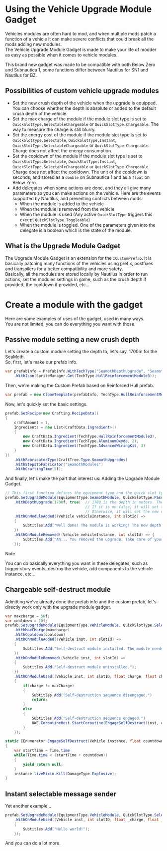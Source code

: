 # Using the Vehicle Upgrade Module Gadget

Vehicles modules are often hard to mod, and when multiple mods patch a function of a vehicle it can make severe conflicts that could break all the mods adding new modules.  
The Vehicle Upgrade Module Gadget is made to make your life of modder as easy as possible when it comes to vehicle modules.  

This brand new gadget was made to be compatible with both Below Zero and Subnautica 1, some functions differ between Nautilus for SN1 and Nautilus for BZ.

## Possibilities of custom vehicle upgrade modules

- Set the new crush depth of the vehicle when the upgrade is equipped. You can choose whether the depth is absolute or added to the default crush depth of the vehicle.
- Set the max charge of the module if the module slot type is set to `QuickSlotType.SelectableChargeable` or `QuickSlotType.Chargeable`. The way to measure the charge is still blurry.
- Set the energy cost of the module if the module slot type is set to `QuickSlotType.Selectable`, `QuickSlotType.Instant`, `QuickSlotType.SelectableChargeable` or `QuickSlotType.Chargeable`. Charge does not affect the energy consumption.
- Set the cooldown of the module if the module slot type is set to `QuickSlotType.Selectable`, `QuickSlotType.Instant`, `QuickSlotType.SelectableChargeable` or `QuickSlotType.Chargeable`. Charge does not affect the cooldown. The unit of the cooldown is seconds, and stored as a `double` on Subnautica 1 and as a `float` on Below Zero.
- Add delegates when some actions are done, and they all give many parameters so you can make actions on the vehicle. Here are the events supported by Nautilus, and preventing conflicts between mods:
  - When the module is added to the vehicle
  - When the module is removed from the vehicle
  - When the module is used (Any active `QuickSlotType` triggers this except `QuickSlotType.Toggleable`)
  - When the module is toggled. One of the parameters given into the delegate is a boolean which is the state of the module.

## What is the Upgrade Module Gadget

The Upgrade Module Gadget is an extension for the `ICustomPrefab`. It is basically patching many functions of the vehicles using prefix, postfixes and transpilers for a better compatibility and more safety.  
Basically, all the modules are stored locally by Nautilus in order to run actions, set the modules settings in game, such as the crush depth if provided, the cooldown if provided, etc...

# Create a module with the gadget

Here are some examples of uses of the gadget, used in many ways.  
You are not limited, you can do everything you want with those.

## Passive module setting a new crush depth

Let's create a custom module setting the depth to, let's say, 1700m for the SeaMoth.  
So, first, let's make our prefab info.

```csharp
var prefabInfo = PrefabInfo.WithTechType("SeamothDepthUpgrade", "Seamoth Depth Module MK.4", "Dive down to 1700 meters!!! Let's meet the Sea Dragon!")
    .WithIcon(SpriteManager.Get(TechType.HullReinforcementModule3));
```


Then, we're making the Custom Prefab based on Reinforced Hull prefab.

```csharp
var prefab = new CloneTemplate(prefabInfo, TechType.HullReinforcementModule3);
```


Now, let's quickly set the basic settings.

```csharp
prefab.SetRecipe(new Crafting.RecipeData()
{
    craftAmount = 1,
    Ingredients = new List<CraftData.Ingredient>()
    {
        new CraftData.Ingredient(TechType.HullReinforcementModule3),
        new CraftData.Ingredient(TechType.AluminumOxyde, 2),
        new CraftData.Ingredient(TechType.AdvancedWiringKit, 3)
    }
})
    .WithFabricatorType(CraftTree.Type.SeamothUpgrades)
    .WithStepsToFabricator("SeamothModules")
    .WithCraftingTime(5f);
```


And finally, let's make the part that interest us: Adding the Upgrade Module Gadget.

```csharp
// This first function defines the equipment type and the quick slot type.
prefab.SetUpgradeModule(EquipmentType.SeamothModule, QuickSlotType.Passive)
    .WithDepthUpgrade(1700f, true)  // 1700 is the depth in meters. The boolean after defines if we want the value to be absolute or "relative", added to the default depth. 
                                    // If it is on false, it will set the new crush depth to 1900 meters because the default depth of the Seamoth is 200 meters.
                                    // Otherwise, it will set the new crush depth on 1700 meters.
    .WithOnModuleAdded((Vehicle vehicleInstance, int slotId) =>
    {
        Subtitles.Add("Well done! The module is working! The new depth is 1700 meters.");
    })
    .WithOnModuleRemoved((Vehicle vehicleInstance, int slotId) => {
        Subtitles.Add("Ah... You removed the upgrade. Take care of your hull.");
    });
```


> [!NOTE]
> You can do basically everything you want in these delegates, such as trigger story events, destroy the vehicle, add components to the vehicle instance, etc...

## Chargeable self-destruct module

Admitting we've already done the prefab info and the custom prefab, let's directly work only with the upgrade module gadget.

```csharp
var maxcharge = 50f;
var cooldown = 10f;
prefab.SetUpgradeModule(EquipmentType.VehicleModule, QuickSlotType.SelectableChargeable)
    .WithMaxCharge(maxcharge)
    .WithCooldown(cooldown)
    .WithOnModuleAdded((Vehicle inst, int slotId) =>
    {
        Subtitles.Add("Self-destruct module installed. The module needs to be charged fully to detonate.");
    })
    .WithOnModuleRemoved((Vehicle inst, int slotId) =>
    {
        Subtitles.Add("Self-destruct module uninstalled.");
    })
    .WithOnModuleUsed((Vehicle inst, int slotID, float charge, float chargeScalar) =>
    {
        if(charge != maxCharge)
        {
            Subtitles.Add("Self-destruction sequence disengaged.")
            return;
        }
        else
        {
            Subtitles.Add("Self-destruction sequence engaged.")
            UWE.CoroutineHost.StartCoroutine(EngageSelfDestruct(inst, countdown));
        }
    });

static IEnumerator EngageSelfDestruct(Vehicle instance, float countdown)
{
    var startTime = Time.time
    while(Time.time < (startTime + countdown))
    {
        yield return null;
    }
    instance.liveMixin.Kill(DamageType.Explosive);
}
```


## Instant selectable message sender

Yet another example...

```csharp
prefab.SetUpgradeModule(EquipmentType.VehicleModule, QuickSlotType.Selectable)
    .WithOnModuleUsed((Vehicle inst, int slotID, float _charge, float _chargeScalar) => // charge and chargeScalar are always 0f here.
    {
        Subtitles.Add("Hello world!");
    });
```


And you can do a lot more.